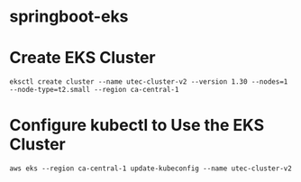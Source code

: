 # springboot-eks

# Create EKS Cluster


```eksctl create cluster --name utec-cluster-v2 --version 1.30 --nodes=1 --node-type=t2.small --region ca-central-1```

# Configure kubectl to Use the EKS Cluster

```aws eks --region ca-central-1 update-kubeconfig --name utec-cluster-v2```